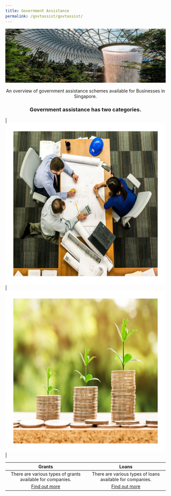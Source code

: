 ```yaml
---
title: Government Assistance
permalink: /govtassist/govtassist/
---
```


[![Government Assistance](/images/programmes/products-and-services/GABanner.jpg)](https://govtech-gb-staging.netlify.com/services/government-assistance/business-grants-portal)

<center>An overview of government assistance schemes available for Businesses in Singapore.</center>

<center><h3>Government assistance has two categories.</h3></center>

|![Grants](/images/programmes/products-and-services/grants.jpg)|![Loans](/images/programmes/products-and-services/loans.jpg)|

| Grants | Loans |
| :-: | :-: |
|There are various types of grants available for companies.|There are various types of loans available for companies.|
|[Find out more](govtassist/categories/grants/)|[Find out more](/govtassist/categories/loans/)|
